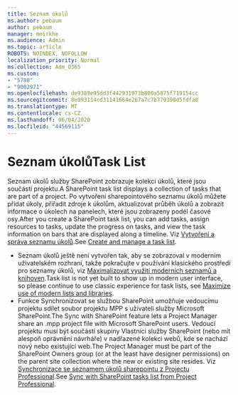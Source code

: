 ```yaml
---
title: Seznam úkolů
ms.author: pebaum
author: pebaum
manager: mnirkhe
ms.audience: Admin
ms.topic: article
ROBOTS: NOINDEX, NOFOLLOW
localization_priority: Normal
ms.collection: Adm_O365
ms.custom:
- "5780"
- "9002971"
ms.openlocfilehash: de9389e95dd3f442931973b800a5875f719154cc
ms.sourcegitcommit: 8e093114cd31141664e267a7c7b779398d5fdfa8
ms.translationtype: MT
ms.contentlocale: cs-CZ
ms.lasthandoff: 06/04/2020
ms.locfileid: "44569115"
---
```

# <a name="task-list"></a><span data-ttu-id="58e43-102">Seznam úkolů</span><span class="sxs-lookup"><span data-stu-id="58e43-102">Task List</span></span>

<span data-ttu-id="58e43-103">Seznam úkolů služby SharePoint zobrazuje kolekci úkolů, které jsou součástí projektu.</span><span class="sxs-lookup"><span data-stu-id="58e43-103">A SharePoint task list displays a collection of tasks that are part of a project.</span></span> <span data-ttu-id="58e43-104">Po vytvoření sharepointového seznamu úkolů můžete přidat úkoly, přiřadit zdroje k úkolům, aktualizovat průběh úkolů a zobrazit informace o úkolech na panelech, které jsou zobrazeny podél časové osy.</span><span class="sxs-lookup"><span data-stu-id="58e43-104">After you create a SharePoint task list, you can add tasks, assign resources to tasks, update the progress on tasks, and view the task information on bars that are displayed along a timeline.</span></span> <span data-ttu-id="58e43-105">Viz [Vytvoření a správa seznamu úkolů](https://support.microsoft.com/office/466ad207-46fd-4c77-9af1-41bc23cec21a).</span><span class="sxs-lookup"><span data-stu-id="58e43-105">See [Create and manage a task list](https://support.microsoft.com/office/466ad207-46fd-4c77-9af1-41bc23cec21a).</span></span>  

-   <span data-ttu-id="58e43-106">Seznam úkolů ještě není vytvořen tak, aby se zobrazoval v moderním uživatelském rozhraní, takže pokračujte v používání klasického prostředí pro seznamy úkolů, viz [Maximalizovat využití moderních seznamů a knihoven](https://docs.microsoft.com/sharepoint/dev/transform/modernize-userinterface-lists-and-libraries).</span><span class="sxs-lookup"><span data-stu-id="58e43-106">Task list is not yet built to show up in modern user interface, so please continue to use classic experience for task lists, see [Maximize use of modern lists and libraries](https://docs.microsoft.com/sharepoint/dev/transform/modernize-userinterface-lists-and-libraries).</span></span>
-   <span data-ttu-id="58e43-107">Funkce Synchronizovat se službou SharePoint umožňuje vedoucímu projektu sdílet soubor projektu MPP s uživateli služby Microsoft SharePoint.</span><span class="sxs-lookup"><span data-stu-id="58e43-107">The Sync with SharePoint feature lets a Project Manager share an .mpp project file with Microsoft SharePoint users.</span></span> <span data-ttu-id="58e43-108">Vedoucí projektu musí být součástí skupiny Vlastníci služby SharePoint (nebo mít alespoň oprávnění návrháře) v nadřazené kolekci webů, kde se nachází nový nebo existující web.</span><span class="sxs-lookup"><span data-stu-id="58e43-108">The Project Manager must be part of the SharePoint Owners group (or at the least have designer permissions) on the parent site collection where the new or existing site resides.</span></span> <span data-ttu-id="58e43-109">Viz [Synchronizace se seznamem úkolů sharepointu z Projectu Professional](https://docs.microsoft.com/office/troubleshoot/project/sync-with-tasks-from-project).</span><span class="sxs-lookup"><span data-stu-id="58e43-109">See [Sync with SharePoint tasks list from Project Professional](https://docs.microsoft.com/office/troubleshoot/project/sync-with-tasks-from-project).</span></span>